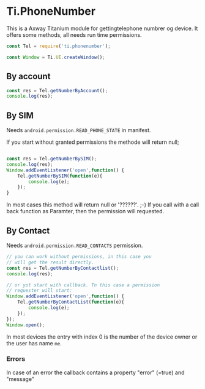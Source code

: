# Ti.PhoneNumber

This is a Axway Titanium module  for gettingtelephone numbrer og device. It offers some methods, all needs run time permissions.

```javascript 
const Tel = require('ti.phonenumber');

const Window = Ti.UI.createWindow();

```

## By account


```javascript
const res = Tel.getNumberByAccount();
console.log(res);

```


## By SIM

Needs  `android.permission.READ_PHONE_STATE`
in manifest. 

If you start without granted permissions the methode will return null;

```javascript

const res = Tel.getNumberBySIM();
console.log(res);
Window.addEventListener('open',function() {
	Tel.getNumberBySIM(function(e){
		console.log(e);
	});
}
```
In most cases this method will return null or '??????'. ;-)
If you call with a call back function as Paramter, then the permission will requested.


## By Contact

Needs `android.permission.READ_CONTACTS` permission.

```javascript
// you can work without permissions, in this case you
// will get the result directly.
const res = Tel.getNumberByContactlist();
console.log(res);

// or yot start with callback. Tn this case a permission
// requester will start:
Window.addEventListener('open',function() {
	Tel.getNumberByContactList(function(e){
		console.log(e);
	});
});
Window.open();
```

In most devices the entry with index 0 is the number of the device owner or the user has name `me`.


### Errors

In case of an error the callback contains a property "error" (=true) and "message"